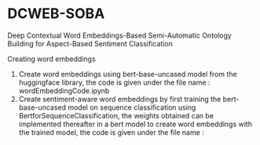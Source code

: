 # DCWEB-SOBA
Deep Contextual Word Embeddings-Based Semi-Automatic Ontology Building for Aspect-Based Sentiment Classification

Creating word embeddings
   1. Create word embeddings using bert-base-uncased model from the huggingface library, the code is given under the file name : wordEmbeddingCode.ipynb
   2. Create sentiment-aware word embeddings by first training the bert-base-uncased model on sequence classification using BertforSequenceClassification, the weights    obtained can be implemented thereafter in a bert model to create word embeddings with the trained model, the code is given under the file name : 
